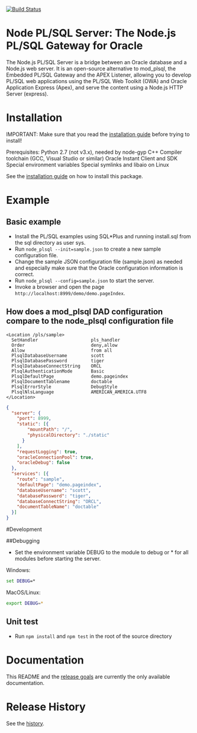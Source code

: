 [![Build Status](https://travis-ci.org/doberkofler/node_plsql.svg?branch=master)](http://travis-ci.org/doberkofler/node_plsql)

# Node PL/SQL Server: The Node.js PL/SQL Gateway for Oracle
The Node.js PL/SQL Server is a bridge between an Oracle database and a Node.js web server.
It is an open-source alternative to mod_plsql, the Embedded PL/SQL Gateway and the APEX Listener,
allowing you to develop PL/SQL web applications using the PL/SQL Web Toolkit (OWA) and Oracle Application Express (Apex),
and serve the content using a Node.js HTTP Server (express).

# Installation

IMPORTANT: Make sure that you read the [installation guide](https://github.com/doberkofler/node_plsql/blob/master/INSTALL.md) before trying to install!

Prerequisites:
  Python 2.7 (not v3.x), needed by node-gyp
  C++ Compiler toolchain (GCC, Visual Studio or similar)
  Oracle Instant Client and SDK
  Special environment variables
  Special symlinks and libaio on Linux

See the [installation guide](https://github.com/doberkofler/node_plsql/blob/master/INSTALL.md) on how to install this package.

# Example

## Basic example
* Install the PL/SQL examples using SQL*Plus and running install.sql from the sql directory as user sys.
* Run `node_plsql --init=sample.json` to create a new sample configuration file.
* Change the sample JSON configuration file (sample.json) as needed and especially make sure that the Oracle configuration information is correct.
* Run `node_plsql --config=sample.json` to start the server.
* Invoke a browser and open the page `http://localhost:8999/demo/demo.pageIndex`.

## How does a mod_plsql DAD configuration compare to the node_plsql configuration file

```
<Location /pls/sample>
  SetHandler                    pls_handler
  Order                         deny,allow
  Allow                         from all
  PlsqlDatabaseUsername         scott
  PlsqlDatabasePassword         tiger
  PlsqlDatabaseConnectString    ORCL
  PlsqlAuthenticationMode       Basic
  PlsqlDefaultPage              demo.pageindex
  PlsqlDocumentTablename        doctable
  PlsqlErrorStyle               DebugStyle
  PlsqlNlsLanguage              AMERICAN_AMERICA.UTF8
</Location>
```

```json
{
  "server": {
    "port": 8999,
    "static": [{
        "mountPath": "/",
        "physicalDirectory": "./static"
      }
    ],
    "requestLogging": true,
    "oracleConnectionPool": true,
    "oracleDebug": false
  },
  "services": [{
    "route": "sample",
    "defaultPage": "demo.pageindex",
    "databaseUsername": "scott",
    "databasePassword": "tiger",
    "databaseConnectString": "ORCL",
    "documentTableName": "doctable"
  }]
}
```

#Development

##Debugging
* Set the environment variable DEBUG to the module to debug or * for all modules before starting the server.

Windows:
```bat
set DEBUG=*
```

MacOS/Linux:
```bash
export DEBUG=*
```

## Unit test
* Run `npm install` and `npm test` in the root of the source directory

# Documentation
This README and the [release goals](https://github.com/doberkofler/node_plsql/blob/master/RELEASE-GOALS.md) are currently the only available documentation.

# Release History
See the [history](https://github.com/doberkofler/node_plsql/blob/master/HISTORY.md).
